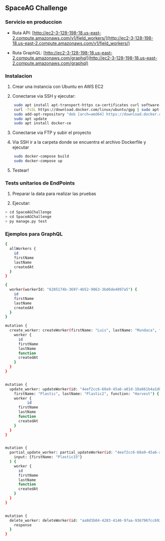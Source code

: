 ## SpaceAG Challenge

### Servicio en produccion

* Ruta API: [http://ec2-3-128-198-18.us-east-2.compute.amazonaws.com/v1/field_workers/](http://ec2-3-128-198-18.us-east-2.compute.amazonaws.com/v1/field_workers/)

* Ruta GraphQL: [http://ec2-3-128-198-18.us-east-2.compute.amazonaws.com/graphql](http://ec2-3-128-198-18.us-east-2.compute.amazonaws.com/graphql)

### Instalacion
1. Crear una instancia con Ubuntu en AWS EC2

2. Conectarse via SSH y ejecutar:
```bash
    sudo apt install apt-transport-https ca-certificates curl software-properties-common gnupg-agent
    curl -fsSL https://download.docker.com/linux/ubuntu/gpg | sudo apt-key add -
    sudo add-apt-repository "deb [arch=amd64] https://download.docker.com/linux/ubuntu `lsb_release -cs` test"
    sudo apt update
    sudo apt install docker-ce
```

3. Conectarse via FTP y subir el proyecto

4. Via SSH ir a la carpeta donde se encuentra el archivo Dockerfile y ejecutar
```bash
    sudo docker-compose build
    sudo docker-compose up
```

5. Testear!

### Tests unitarios de EndPoints

1. Preparar la data para realizar las pruebas

2. Ejecutar:
```bash
> cd SpaceAGChallenge
> cd SpaceAGChallenge
> py manage.py test
```

### Ejemplos para GraphQL
```bash
{
  allWorkers {
    id
    firstName
    lastName
    createdAt
  }
}

{
  worker(workerId: "6285174b-3697-4b52-9863-3bd6de4897a5") {
    id
    firstName
    lastName
    createdAt
  }
}

mutation {
  create_worker: createWorker(firstName: "Luis", lastName: "Mundaca", function: "") {
    worker {
      id
      firstName
      lastName
      function
      createdAt
    }
  }
}


mutation {
  update_worker: updateWorker(id: "4eef2cc6-60a9-45a6-a01d-18a661b4a1d8",
    firstName: "Plastic", lastName: "Plastic2", function: "Harvest") {
    worker {
 		  id
      firstName
      lastName
      function
      createdAt
    }
  }
}


mutation {
  partial_update_worker: partial_updateWorker(id: "4eef2cc6-60a9-45a6-a01d-18a661b4a1d8",
    input: {firstName: "Plastic33"}
  ) {
    worker {
      id
      firstName
      lastName
      function
      createdAt
    }
  }
}


mutation {
  delete_worker: deleteWorker(id: "aa8d3b04-4283-4146-97aa-936796fcc692") {
    response
  }
}
```